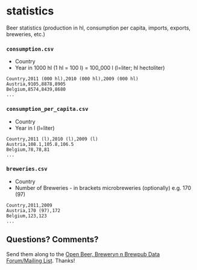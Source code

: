 # statistics

Beer statistics (production in hl, consumption per capita, imports, exports, breweries, etc.)


### `consumption.csv`

- Country
- Year in 1000 hl (1 hl = 100 l) = 100_000 l   (l=liter; hl hectoliter)

~~~
Country,2011 (000 hl),2010 (000 hl),2009 (000 hl)
Austria,9105,8878,8905
Belgium,8574,8439,8680
...
~~~

### `consumption_per_capita.csv`

- Country
- Year in l (l=liter)

~~~
Country,2011 (l),2010 (l),2009 (l)
Austria,108.1,105.8,106.5
Belgium,78,78,81
...
~~~

### `breweries.csv`

- Country
- Number of Breweries - in brackets microbreweries (optionally) e.g. 170 (97)

~~~
Country,2011,2009
Austria,170 (97),172
Belgium,123,123
...
~~~


## Questions? Comments?

Send them along to the
[Open Beer, Breweryn n Brewpub Data Forum/Mailing List](http://groups.google.com/group/beerdb).
Thanks!

